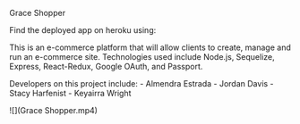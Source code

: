 Grace Shopper

Find the deployed app on heroku using: 

This is an e-commerce platform that will allow clients to create, manage and run an e-commerce site. Technologies used include Node.js, Sequelize, Express, React-Redux, Google OAuth, and Passport.

Developers on this project include:
    - Almendra Estrada
    - Jordan Davis
    - Stacy Harfenist
    - Keyairra Wright

![](Grace Shopper.mp4)
